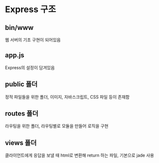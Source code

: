 # Express 구조

## bin/www

웹 서버의 기초 구현이 되어있음

## app.js

Express의 설정이 담겨있음

## public 폴더

정적 파일들을 위한 폴더, 이미지, 자바스크립트, CSS 파일 등이 존재함

## routes 폴더

라우팅을 위한 폴더, 라우팅별로 모듈을 만들어 로직을 구현

## views 폴더

클라이언트에게 응답을 보낼 때 html로 변환해 return 하는 파일, 기본으로 jade 사용
